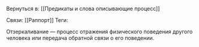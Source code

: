Вернуться в: [[Предикаты и слова описывающие процесс]]

Связи: [[Раппорт]]
Теги:

Отзеркаливание — процесс отражения физического поведения другого человека или передача обратной связи о его поведении.
